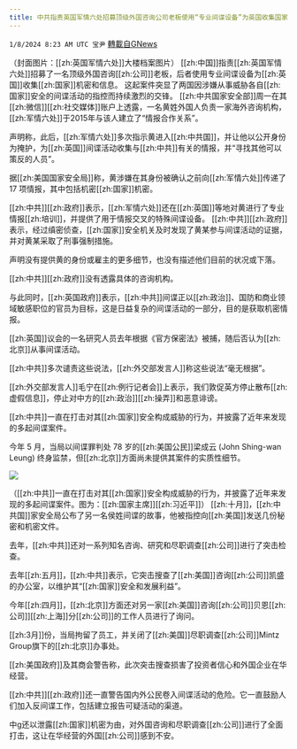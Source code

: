 ```yaml
---
title: 中共指责英国军情六处招募顶级外国咨询公司老板使用“专业间谍设备”为英国收集国家机密
---
```

`1/8/2024 8:23 AM UTC 宝尹` [轉載自GNews](https://gnews.org/articles/2196025)

（封面图片：[[zh:英国军情六处]]大楼档案图片）
[[zh:中国]]指责[[zh:英国军情六处]]招募了一名顶级外国咨询[[zh:公司]]老板，后者使用专业间谍设备为[[zh:英国]]收集[[zh:国家]]机密和信息。
 这起案件突显了两国因涉嫌从事威胁各自[[zh:国家]]安全的间谍活动的指控而持续激烈的交锋。
[[zh:中共国家安全部]]周一在其[[zh:微信]][[zh:社交媒体]]账户上透露，一名黄姓外国人负责一家海外咨询机构，[[zh:军情六处]]于2015年与该人建立了“情报合作关系”。

声明称，此后，[[zh:军情六处]]多次指示黄进入[[zh:中共国]]，并让他以公开身份为掩护，为[[zh:英国]]间谍活动收集与[[zh:中共]]有关的情报，并“寻找其他可以策反的人员”。

据[[zh:美国国家安全局]]称，黄涉嫌在其身份被确认之前向[[zh:军情六处]]传递了 17 项情报，其中包括机密[[zh:国家]]机密。 

[[zh:中共]][[zh:政府]]表示，[[zh:军情六处]]还在[[zh:英国]]等地对黄进行了专业情报[[zh:培训]]，并提供了用于情报交叉的特殊间谍设备。
[[zh:中共]][[zh:政府]]表示，经过缜密侦查，[[zh:国家]]安全机关及时发现了黄某参与间谍活动的证据，并对黄某采取了刑事强制措施。

声明没有提供黄的身份或雇主的更多细节，也没有描述他们目前的状况或下落。 

[[zh:中共]][[zh:政府]]没有透露具体的咨询机构。

与此同时，[[zh:英国政府]]表示，[[zh:中共]]间谍正以[[zh:政治]]、国防和商业领域敏感职位的官员为目标，这是日益复杂的间谍活动的一部分，目的是获取机密情报。

[[zh:英国]]议会的一名研究人员去年根据《官方保密法》被捕，随后否认为[[zh:北京]]从事间谍活动。

[[zh:中共]]多次谴责这些说法，[[zh:外交部发言人]]称这些说法“毫无根据”。

[[zh:外交部发言人]]毛宁在[[zh:例行记者会]]上表示，我们敦促英方停止散布[[zh:虚假信息]]，停止对中方的[[zh:政治]][[zh:操弄]]和恶意诽谤。

[[zh:中共]]一直在打击对其[[zh:国家]]安全构成威胁的行为，并披露了近年来发现的多起间谍案件。

今年 5 月，当局以间谍罪判处 78 岁的[[zh:美国公民]]梁成云 (John Shing-wan Leung) 终身监禁，但[[zh:北京]]方面尚未提供其案件的实质性细节。

![](https://i.imgur.com/J33r88b.jpg)

（[[zh:中共]]一直在打击对其[[zh:国家]]安全构成威胁的行为，并披露了近年来发现的多起间谍案件。图为：[[zh:国家主席]][[zh:习近平]]）
[[zh:十月]]，[[zh:中共国]]家安全局公布了另一名侯姓间谍的故事，他被指控向[[zh:美国]]发送几份秘密和机密文件。

去年，[[zh:中共]]还对一系列知名咨询、研究和尽职调查[[zh:公司]]进行了突击检查。

去年[[zh:五月]]，[[zh:中共]]表示，它突击搜查了[[zh:美国]]咨询[[zh:公司]]凯盛的办公室，以维护其“[[zh:国家]]安全和发展利益”。

今年[[zh:四月]]，[[zh:北京]]方面还对另一家[[zh:美国]]咨询[[zh:公司]]贝恩[[zh:公司]][[zh:上海]]分[[zh:公司]]的工作人员进行了询问。

[[zh:3月]]份，当局拘留了员工，并关闭了[[zh:美国]]尽职调查[[zh:公司]]Mintz Group旗下的[[zh:北京]]办事处。

[[zh:美国政府]]及其商会警告称，此次突击搜查损害了投资者信心和外国企业在华经营。

[[zh:中共]][[zh:政府]]还一直警告国内外公民卷入间谍活动的危险。它一直鼓励人们加入反间谍工作，包括建立报告可疑活动的渠道。

中g还以泄露[[zh:国家]]机密为由，对外国咨询和尽职调查[[zh:公司]]进行了全面打击，这让在华经营的外国[[zh:公司]]感到不安。



